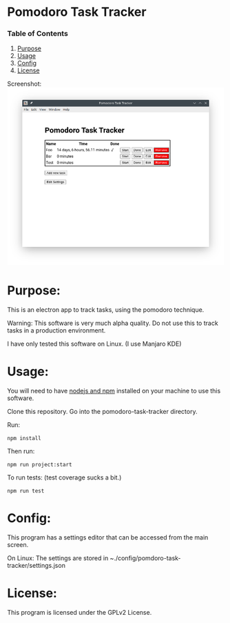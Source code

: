 Pomodoro Task Tracker
======================================

### Table of Contents
1. [Purpose](https://gitlab.com/jeremymreed/pomodoro-task-tracker#purpose)
2. [Usage](https://gitlab.com/jeremymreed/pomodoro-task-tracker#usage)
3. [Config](https://gitlab.com/jeremymreed/pomodoro-task-tracker#license)
4. [License](https://gitlab.com/jeremymreed/pomodoro-task-tracker#license)

Screenshot:
[![pomdoro-task-tracker-screenshot](images/main-view-with-task-done-2020-08-05.png "Completed Task")](https://gitlab.com/jeremymreed/pomodoro-task-tracker/-/blob/develop/images/main-view-with-task-done-2020-08-05.png)

# Purpose:
This is an electron app to track tasks, using the pomodoro technique.

Warning: This software is very much alpha quality.  Do not use this to track tasks in a production environment.

I have only tested this software on Linux.  (I use Manjaro KDE)

# Usage:

You will need to have [nodejs and npm](https://nodejs.org/en/) installed on your machine to use this software.

Clone this repository. Go into the pomodoro-task-tracker directory.

Run:
```
npm install
```

Then run:
```
npm run project:start
```

To run tests: (test coverage sucks a bit.)
```
npm run test
```

# Config:

This program has a settings editor that can be accessed from the main screen.

On Linux:  The settings are stored in ~./config/pomdoro-task-tracker/settings.json

# License:
This program is licensed under the GPLv2 License.
